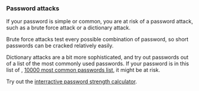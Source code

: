 ### Password attacks

If your password is simple or common, you are at risk of a password attack, such as a brute force attack or a dictionary attack.

Brute force attacks test every possible combination of password, so short passwords can be cracked relatively easily.

Dictionary attacks are a bit more sophisticated, and try out passwords out of a list of the most commonly used passwords. If your password is in this list of , [10000 most common passwords list](https://en.wikipedia.org/wiki/Wikipedia:10,000_most_common_passwords), it might be at risk.

Try out the [interractive password strength calculator](/interractive/pswd).